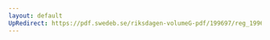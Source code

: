 ```yaml
---
layout: default
UpRedirect: https://pdf.swedeb.se/riksdagen-volumeG-pdf/199697/reg_199697/reg_199697_0032.pdf
---
```

